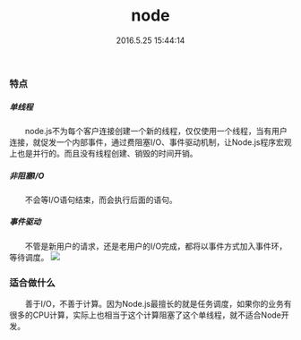 ﻿---
title: node
layout: post
comments: true
tag: 
- node.js
category: 前端
date: 2016.5.25 15:44:14
---
### 特点
##### 单线程
&ensp;&ensp;&ensp;&ensp;node.js不为每个客户连接创建一个新的线程，仅仅使用一个线程，当有用户连接，就促发一个内部事件，通过费阻塞I/O、事件驱动机制，让Node.js程序宏观上也是并行的。而且没有线程创建、销毁的时间开销。
<!-- more -->
##### 非阻塞I/O
&ensp;&ensp;&ensp;&ensp;不会等I/O语句结束，而会执行后面的语句。
##### 事件驱动
&ensp;&ensp;&ensp;&ensp;不管是新用户的请求，还是老用户的I/O完成，都将以事件方式加入事件环，等待调度。
![](http://ni484sha.com/images/node_1.png)
### 适合做什么
&ensp;&ensp;&ensp;&ensp;善于I/O，不善于计算。因为Node.js最擅长的就是任务调度，如果你的业务有很多的CPU计算，实际上也相当于这个计算阻塞了这个单线程，就不适合Node开发。